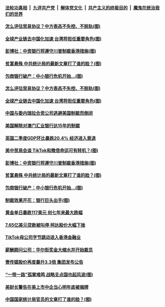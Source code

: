 ####  [法轮功真相](../../../../basic/blob/master/README.md?t=08131202) &nbsp;|&nbsp; [九评共产党](../../../../9ping.md/blob/master/README.md?t=08131202) &nbsp;|&nbsp; [解体党文化](../../../../jtdwh.md/blob/master/README.md?t=08131202)  &nbsp;|&nbsp; [共产主义的终极目的](../../../../gczydzjmd.md/blob/master/README.md?t=08131202) &nbsp;|&nbsp; [魔鬼在统治我们的世界](../../../../mgztzwmdsj.md/blob/master/README.md?t=08131202) 

#### [怎么评估贸易协议？中方表态不失控、不脱轨(图)](../pages/p5/942765.md?t=08131202) 

#### [全球产业链去中国化加速 台湾将担任重要角色(图)](../pages/p5/942758.md?t=08131202) 

#### [彭博社：中资银行将遵守川普制裁香港措施(图)](../pages/p5/942722.md?t=08131202) 

#### [贫富悬殊 中共统计局的最新文章打了谁的脸？(图)](../pages/p5/942721.md?t=08131202) 

#### [包商银行破产：中小银行危机开始…(图)](../pages/p5/942675.md?t=08131202) 


#### [怎么评估贸易协议？中方表态不失控、不脱轨(图)](../pages/p5/942765.md?t=08131202) 

#### [全球产业链去中国化加速 台湾将担任重要角色(图)](../pages/p5/942758.md?t=08131202) 

#### [中国与委内瑞拉合资公司逃避美国制裁而倒闭](../pages/p5/942766.md?t=08131202) 

#### [美国解除对澳门汇业银行达15年的制裁](../pages/p5/942750.md?t=08131202) 

#### [英国二季度GDP环比暴跌20.4% 经济进入衰退](../pages/p5/942746.md?t=08131202) 

#### [美中贸易会谈 TikTok和微信命运可有转机？(图)](../pages/p5/942744.md?t=08131202) 


#### [彭博社：中资银行将遵守川普制裁香港措施(图)](../pages/p5/942722.md?t=08131202) 

#### [贫富悬殊 中共统计局的最新文章打了谁的脸？(图)](../pages/p5/942721.md?t=08131202) 

#### [包商银行破产：中小银行危机开始…(图)](../pages/p5/942675.md?t=08131202) 


#### [制裁效果开花：银行巨头出手(图)](../pages/p5/942673.md?t=08131202) 

#### [黄金单日暴跌117美元 创七年来最大跌幅](../pages/p5/942665.md?t=08131202) 

#### [7.65亿美元贷款被叫停 柯达股价大幅下挫](../pages/p5/942663.md?t=08131202) 

#### [TikTok母公司字节跳动进入香港金融业](../pages/p5/942659.md?t=08131202) 

#### [薪酬顾问公司：华尔街奖金大缩水并开始裁员](../pages/p5/942657.md?t=08131202) 

#### [壹传媒股价再度暴升3.3倍 集团发布公告](../pages/p5/942632.md?t=08131202) 

#### [“一带一路”孤掌难鸣 战略支点国也起风波(图)](../pages/p5/942629.md?t=08131202) 

#### [美财长警告在美上市中企当心明年底被摘牌](../pages/p5/942618.md?t=08131202) 

#### [中国国家统计局官员的文章打了谁的脸？(图)](../pages/p5/942532.md?t=08131202) 

